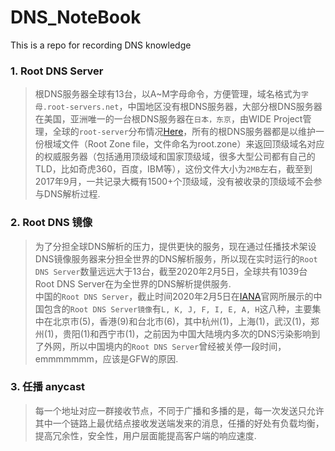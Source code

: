 # DNS_NoteBook
This is a repo for recording DNS knowledge

### 1. Root DNS Server  
> 根DNS服务器全球有13台，以A~M字母命令，方便管理，域名格式为```字母.root-servers.net```，中国地区没有根DNS服务器，大部分根DNS服务器在美国，亚洲唯一的一台根DNS服务器在```日本，东京```，由WIDE Project管理，全球的```root-server```分布情况[Here](https://root-servers.org/)，所有的根DNS服务器都是以维护一份根域文件（Root Zone file，文件命名为root.zone）来返回顶级域名对应的权威服务器（包括通用顶级域和国家顶级域，很多大型公司都有自己的TLD，比如奇虎360，百度，IBM等），这份文件大小为```2MB```左右，截至到2017年9月，一共记录大概有1500+个顶级域，没有被收录的顶级域不会参与DNS解析过程.  

### 2. Root DNS 镜像
> 为了分担全球DNS解析的压力，提供更快的服务，现在通过任播技术架设DNS镜像服务器来分担全世界的DNS解析服务，所以现在实时运行的```Root DNS Server```数量远远大于13台，截至2020年2月5日，全球共有1039台Root DNS Server在为全世界的DNS解析提供服务.  
> 中国的```Root DNS Server```，截止时间2020年2月5日在[IANA](https://root-servers.org/)官网所展示的中国包含的```Root DNS Server镜像```有```L, K, J, F, I, E, A, H```这八种，主要集中在北京市(5)，香港(9)和台北市(6)，其中杭州(1)，上海(1)，武汉(1)，郑州(1)，贵阳(1)和西宁市(1)，之前因为中国大陆境内多次的DNS污染影响到了外网，所以中国境内的```Root DNS Server```曾经被关停一段时间，emmmmmmm，应该是GFW的原因.  

### 3. 任播 anycast
> 每一个地址对应一群接收节点，不同于广播和多播的是，每一次发送只允许其中一个链路上最优结点接收发送端发来的消息，任播的好处有负载均衡，提高冗余性，安全性，用户层面能提高客户端的响应速度.  
